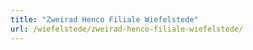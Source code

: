 ```yaml
---
title: "Zweirad Henco Filiale Wiefelstede"
url: /wiefelstede/zweirad-henco-filiale-wiefelstede/
---
```

